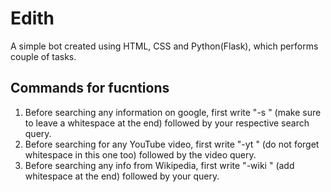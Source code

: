 # Edith

A simple bot created using HTML, CSS and Python(Flask), which performs couple of tasks.


## Commands for fucntions

1. Before searching any information on google, first write "-s " (make sure to leave a whitespace at the end) followed by your respective search query.
2. Before searching for any YouTube video, first write "-yt " (do not forget whitespace in this one too) followed by the video query.
3. Before searching any info from Wikipedia, first write "-wiki " (add whitespace at the end) followed by your query.
